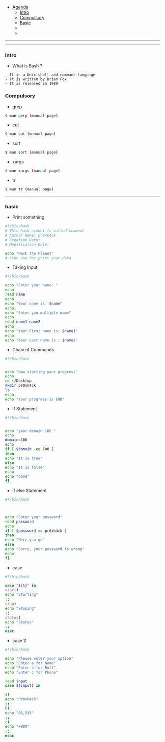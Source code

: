 - [Agenda]()
  - [Intro](#intro)
  - [Compulsory](#Compulsory)
  - [Basic](#basic)
  - []()
  - []()






---
---


### intro

- What is Bash ?
```text
- It is a Unix shell and command language
- It is written by Brian Fox
- It is released in 1989
```






### Compulsory

- grep 
```bash
$ man gerp (manual page)
```

- cut
```bash
$ man cut (manual page)
```

- sort
```bash
$ man sort (manual page)
```

- xargs
```bash
$ man xargs (manual page)
```

- tr
```bash
$ man tr (manual page)
```





















----

### basic

- Print something

```bash
#!/bin/bash
# This hash symbol is called comment
# Author Name: pr0xh4ck
# Creation Date: 
# Modification Date: 

echo "Hack The Planet"
# echo use for print your data
```


- Taking Input

```bash
#!/bin/bash

echo "Enter your name: "
echo
read name
echo
echo "Your name is: $name"
echo;
echo "Enter you multiple name"
echo
read name1 name2
echo
echo "Your First name is: $name1"
echo
echo "Your Last name is : $name2"
```

- Chain of Commands

```bash
#!/bin/bash


echo "Now starting your progress"
echo
cd ~/Desktop
mkdir pr0xh4ck
ls
echo
echo "Your progress is END"
```


- if Statement

```bash
#!/bin/bash


echo "your domain 100 "
echo
domain=100
echo
if [ $domain -eq 100 ]
then
echo "It is true"
else
echo "It is false"
echo
echo "done"
fi
```

- if else Statement

```bash
#!/bin/bash



echo "Enter your password"
read password
echo
if [ $password == pr0xh4ck ]
then 
echo "Here you go"
else
echo "Sorry, your password is wrong"
echo
fi
```


- case 

```bash
#!/bin/bash

case "${1}" in
start)
echo "Starting"
;;
stop)
echo "Stoping"
;;
status)
echo "Status"
;;
esac
```

- case 2

```bash
#!/bin/bash

echo "Please enter your option"
echo "Enter a for Name"
echo "Enter b for Roll"
echo "Enter c for Phone"

read input
case ${input} in

a) 
echo "Pr0xh4ck" 
;;
b) 
echo "65,535" 
;;
c) 
echo "+880" 
;;
esac
```



















